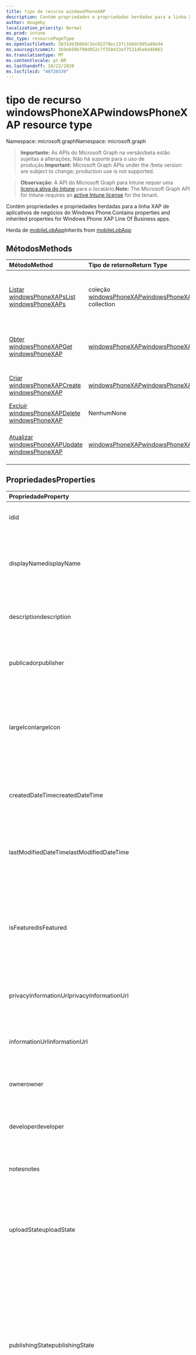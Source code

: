 ```yaml
---
title: tipo de recurso windowsPhoneXAP
description: Contém propriedades e propriedades herdadas para a linha XAP de aplicativos de negócios do Windows Phone.
author: dougeby
localization_priority: Normal
ms.prod: intune
doc_type: resourcePageType
ms.openlocfilehash: 5831dd3b684c3ec02278ec13fc1b6dc9d5a40ed4
ms.sourcegitcommit: 3b9eb50b790d952c7f350433ef7531d5e6d4b963
ms.translationtype: MT
ms.contentlocale: pt-BR
ms.lasthandoff: 10/22/2020
ms.locfileid: "48726539"
---
```

# <a name="windowsphonexap-resource-type"></a><span data-ttu-id="c9614-103">tipo de recurso windowsPhoneXAP</span><span class="sxs-lookup"><span data-stu-id="c9614-103">windowsPhoneXAP resource type</span></span>

<span data-ttu-id="c9614-104">Namespace: microsoft.graph</span><span class="sxs-lookup"><span data-stu-id="c9614-104">Namespace: microsoft.graph</span></span>

> <span data-ttu-id="c9614-105">**Importante:** As APIs do Microsoft Graph na versão/beta estão sujeitas a alterações; Não há suporte para o uso de produção.</span><span class="sxs-lookup"><span data-stu-id="c9614-105">**Important:** Microsoft Graph APIs under the /beta version are subject to change; production use is not supported.</span></span>

> <span data-ttu-id="c9614-106">**Observação:** A API do Microsoft Graph para Intune requer uma [licença ativa do Intune](https://go.microsoft.com/fwlink/?linkid=839381) para o locatário.</span><span class="sxs-lookup"><span data-stu-id="c9614-106">**Note:** The Microsoft Graph API for Intune requires an [active Intune license](https://go.microsoft.com/fwlink/?linkid=839381) for the tenant.</span></span>

<span data-ttu-id="c9614-107">Contém propriedades e propriedades herdadas para a linha XAP de aplicativos de negócios do Windows Phone.</span><span class="sxs-lookup"><span data-stu-id="c9614-107">Contains properties and inherited properties for Windows Phone XAP Line Of Business apps.</span></span>


<span data-ttu-id="c9614-108">Herda de [mobileLobApp](../resources/intune-apps-mobilelobapp.md)</span><span class="sxs-lookup"><span data-stu-id="c9614-108">Inherits from [mobileLobApp](../resources/intune-apps-mobilelobapp.md)</span></span>

## <a name="methods"></a><span data-ttu-id="c9614-109">Métodos</span><span class="sxs-lookup"><span data-stu-id="c9614-109">Methods</span></span>
|<span data-ttu-id="c9614-110">Método</span><span class="sxs-lookup"><span data-stu-id="c9614-110">Method</span></span>|<span data-ttu-id="c9614-111">Tipo de retorno</span><span class="sxs-lookup"><span data-stu-id="c9614-111">Return Type</span></span>|<span data-ttu-id="c9614-112">Descrição</span><span class="sxs-lookup"><span data-stu-id="c9614-112">Description</span></span>|
|:---|:---|:---|
|[<span data-ttu-id="c9614-113">Listar windowsPhoneXAPs</span><span class="sxs-lookup"><span data-stu-id="c9614-113">List windowsPhoneXAPs</span></span>](../api/intune-apps-windowsphonexap-list.md)|<span data-ttu-id="c9614-114">coleção [windowsPhoneXAP](../resources/intune-apps-windowsphonexap.md)</span><span class="sxs-lookup"><span data-stu-id="c9614-114">[windowsPhoneXAP](../resources/intune-apps-windowsphonexap.md) collection</span></span>|<span data-ttu-id="c9614-115">Listar Propriedades e relações dos objetos [windowsPhoneXAP](../resources/intune-apps-windowsphonexap.md) .</span><span class="sxs-lookup"><span data-stu-id="c9614-115">List properties and relationships of the [windowsPhoneXAP](../resources/intune-apps-windowsphonexap.md) objects.</span></span>|
|[<span data-ttu-id="c9614-116">Obter windowsPhoneXAP</span><span class="sxs-lookup"><span data-stu-id="c9614-116">Get windowsPhoneXAP</span></span>](../api/intune-apps-windowsphonexap-get.md)|[<span data-ttu-id="c9614-117">windowsPhoneXAP</span><span class="sxs-lookup"><span data-stu-id="c9614-117">windowsPhoneXAP</span></span>](../resources/intune-apps-windowsphonexap.md)|<span data-ttu-id="c9614-118">Leia as propriedades e as relações do objeto [windowsPhoneXAP](../resources/intune-apps-windowsphonexap.md) .</span><span class="sxs-lookup"><span data-stu-id="c9614-118">Read properties and relationships of the [windowsPhoneXAP](../resources/intune-apps-windowsphonexap.md) object.</span></span>|
|[<span data-ttu-id="c9614-119">Criar windowsPhoneXAP</span><span class="sxs-lookup"><span data-stu-id="c9614-119">Create windowsPhoneXAP</span></span>](../api/intune-apps-windowsphonexap-create.md)|[<span data-ttu-id="c9614-120">windowsPhoneXAP</span><span class="sxs-lookup"><span data-stu-id="c9614-120">windowsPhoneXAP</span></span>](../resources/intune-apps-windowsphonexap.md)|<span data-ttu-id="c9614-121">Criar um novo objeto [windowsPhoneXAP](../resources/intune-apps-windowsphonexap.md) .</span><span class="sxs-lookup"><span data-stu-id="c9614-121">Create a new [windowsPhoneXAP](../resources/intune-apps-windowsphonexap.md) object.</span></span>|
|[<span data-ttu-id="c9614-122">Excluir windowsPhoneXAP</span><span class="sxs-lookup"><span data-stu-id="c9614-122">Delete windowsPhoneXAP</span></span>](../api/intune-apps-windowsphonexap-delete.md)|<span data-ttu-id="c9614-123">Nenhum</span><span class="sxs-lookup"><span data-stu-id="c9614-123">None</span></span>|<span data-ttu-id="c9614-124">Exclui [windowsPhoneXAP](../resources/intune-apps-windowsphonexap.md).</span><span class="sxs-lookup"><span data-stu-id="c9614-124">Deletes a [windowsPhoneXAP](../resources/intune-apps-windowsphonexap.md).</span></span>|
|[<span data-ttu-id="c9614-125">Atualizar windowsPhoneXAP</span><span class="sxs-lookup"><span data-stu-id="c9614-125">Update windowsPhoneXAP</span></span>](../api/intune-apps-windowsphonexap-update.md)|[<span data-ttu-id="c9614-126">windowsPhoneXAP</span><span class="sxs-lookup"><span data-stu-id="c9614-126">windowsPhoneXAP</span></span>](../resources/intune-apps-windowsphonexap.md)|<span data-ttu-id="c9614-127">Atualiza as propriedades de um objeto [windowsPhoneXAP](../resources/intune-apps-windowsphonexap.md) .</span><span class="sxs-lookup"><span data-stu-id="c9614-127">Update the properties of a [windowsPhoneXAP](../resources/intune-apps-windowsphonexap.md) object.</span></span>|

## <a name="properties"></a><span data-ttu-id="c9614-128">Propriedades</span><span class="sxs-lookup"><span data-stu-id="c9614-128">Properties</span></span>
|<span data-ttu-id="c9614-129">Propriedade</span><span class="sxs-lookup"><span data-stu-id="c9614-129">Property</span></span>|<span data-ttu-id="c9614-130">Tipo</span><span class="sxs-lookup"><span data-stu-id="c9614-130">Type</span></span>|<span data-ttu-id="c9614-131">Descrição</span><span class="sxs-lookup"><span data-stu-id="c9614-131">Description</span></span>|
|:---|:---|:---|
|<span data-ttu-id="c9614-132">id</span><span class="sxs-lookup"><span data-stu-id="c9614-132">id</span></span>|<span data-ttu-id="c9614-133">String</span><span class="sxs-lookup"><span data-stu-id="c9614-133">String</span></span>|<span data-ttu-id="c9614-134">Chave da entidade.</span><span class="sxs-lookup"><span data-stu-id="c9614-134">Key of the entity.</span></span> <span data-ttu-id="c9614-135">Herdado de [mobileApp](../resources/intune-shared-mobileapp.md)</span><span class="sxs-lookup"><span data-stu-id="c9614-135">Inherited from [mobileApp](../resources/intune-shared-mobileapp.md)</span></span>|
|<span data-ttu-id="c9614-136">displayName</span><span class="sxs-lookup"><span data-stu-id="c9614-136">displayName</span></span>|<span data-ttu-id="c9614-137">String</span><span class="sxs-lookup"><span data-stu-id="c9614-137">String</span></span>|<span data-ttu-id="c9614-138">O título do aplicativo importado ou definido pelo administrador.</span><span class="sxs-lookup"><span data-stu-id="c9614-138">The admin provided or imported title of the app.</span></span> <span data-ttu-id="c9614-139">Herdado de [mobileApp](../resources/intune-shared-mobileapp.md)</span><span class="sxs-lookup"><span data-stu-id="c9614-139">Inherited from [mobileApp](../resources/intune-shared-mobileapp.md)</span></span>|
|<span data-ttu-id="c9614-140">description</span><span class="sxs-lookup"><span data-stu-id="c9614-140">description</span></span>|<span data-ttu-id="c9614-141">String</span><span class="sxs-lookup"><span data-stu-id="c9614-141">String</span></span>|<span data-ttu-id="c9614-142">A descrição do aplicativo.</span><span class="sxs-lookup"><span data-stu-id="c9614-142">The description of the app.</span></span> <span data-ttu-id="c9614-143">Herdado de [mobileApp](../resources/intune-shared-mobileapp.md)</span><span class="sxs-lookup"><span data-stu-id="c9614-143">Inherited from [mobileApp](../resources/intune-shared-mobileapp.md)</span></span>|
|<span data-ttu-id="c9614-144">publicador</span><span class="sxs-lookup"><span data-stu-id="c9614-144">publisher</span></span>|<span data-ttu-id="c9614-145">String</span><span class="sxs-lookup"><span data-stu-id="c9614-145">String</span></span>|<span data-ttu-id="c9614-146">O publicador do aplicativo.</span><span class="sxs-lookup"><span data-stu-id="c9614-146">The publisher of the app.</span></span> <span data-ttu-id="c9614-147">Herdado de [mobileApp](../resources/intune-shared-mobileapp.md)</span><span class="sxs-lookup"><span data-stu-id="c9614-147">Inherited from [mobileApp](../resources/intune-shared-mobileapp.md)</span></span>|
|<span data-ttu-id="c9614-148">largeIcon</span><span class="sxs-lookup"><span data-stu-id="c9614-148">largeIcon</span></span>|[<span data-ttu-id="c9614-149">mimeContent</span><span class="sxs-lookup"><span data-stu-id="c9614-149">mimeContent</span></span>](../resources/intune-shared-mimecontent.md)|<span data-ttu-id="c9614-150">O ícone grande, a ser exibido nos detalhes do aplicativo e usado para o carregamento do ícone.</span><span class="sxs-lookup"><span data-stu-id="c9614-150">The large icon, to be displayed in the app details and used for upload of the icon.</span></span> <span data-ttu-id="c9614-151">Herdado de [mobileApp](../resources/intune-shared-mobileapp.md)</span><span class="sxs-lookup"><span data-stu-id="c9614-151">Inherited from [mobileApp](../resources/intune-shared-mobileapp.md)</span></span>|
|<span data-ttu-id="c9614-152">createdDateTime</span><span class="sxs-lookup"><span data-stu-id="c9614-152">createdDateTime</span></span>|<span data-ttu-id="c9614-153">DateTimeOffset</span><span class="sxs-lookup"><span data-stu-id="c9614-153">DateTimeOffset</span></span>|<span data-ttu-id="c9614-154">A data e a hora da criação do aplicativo.</span><span class="sxs-lookup"><span data-stu-id="c9614-154">The date and time the app was created.</span></span> <span data-ttu-id="c9614-155">Herdado de [mobileApp](../resources/intune-shared-mobileapp.md)</span><span class="sxs-lookup"><span data-stu-id="c9614-155">Inherited from [mobileApp](../resources/intune-shared-mobileapp.md)</span></span>|
|<span data-ttu-id="c9614-156">lastModifiedDateTime</span><span class="sxs-lookup"><span data-stu-id="c9614-156">lastModifiedDateTime</span></span>|<span data-ttu-id="c9614-157">DateTimeOffset</span><span class="sxs-lookup"><span data-stu-id="c9614-157">DateTimeOffset</span></span>|<span data-ttu-id="c9614-158">A data e a hora que o aplicativo foi modificado pela última vez.</span><span class="sxs-lookup"><span data-stu-id="c9614-158">The date and time the app was last modified.</span></span> <span data-ttu-id="c9614-159">Herdado de [mobileApp](../resources/intune-shared-mobileapp.md)</span><span class="sxs-lookup"><span data-stu-id="c9614-159">Inherited from [mobileApp](../resources/intune-shared-mobileapp.md)</span></span>|
|<span data-ttu-id="c9614-160">isFeatured</span><span class="sxs-lookup"><span data-stu-id="c9614-160">isFeatured</span></span>|<span data-ttu-id="c9614-161">Boolean</span><span class="sxs-lookup"><span data-stu-id="c9614-161">Boolean</span></span>|<span data-ttu-id="c9614-162">O valor que indica se o aplicativo está marcado como em destaque pelo administrador. Herdado de [mobileApp](../resources/intune-shared-mobileapp.md)</span><span class="sxs-lookup"><span data-stu-id="c9614-162">The value indicating whether the app is marked as featured by the admin. Inherited from [mobileApp](../resources/intune-shared-mobileapp.md)</span></span>|
|<span data-ttu-id="c9614-163">privacyInformationUrl</span><span class="sxs-lookup"><span data-stu-id="c9614-163">privacyInformationUrl</span></span>|<span data-ttu-id="c9614-164">String</span><span class="sxs-lookup"><span data-stu-id="c9614-164">String</span></span>|<span data-ttu-id="c9614-165">A URL da declaração de privacidade.</span><span class="sxs-lookup"><span data-stu-id="c9614-165">The privacy statement Url.</span></span> <span data-ttu-id="c9614-166">Herdado de [mobileApp](../resources/intune-shared-mobileapp.md)</span><span class="sxs-lookup"><span data-stu-id="c9614-166">Inherited from [mobileApp](../resources/intune-shared-mobileapp.md)</span></span>|
|<span data-ttu-id="c9614-167">informationUrl</span><span class="sxs-lookup"><span data-stu-id="c9614-167">informationUrl</span></span>|<span data-ttu-id="c9614-168">String</span><span class="sxs-lookup"><span data-stu-id="c9614-168">String</span></span>|<span data-ttu-id="c9614-169">A URL de informações adicionais.</span><span class="sxs-lookup"><span data-stu-id="c9614-169">The more information Url.</span></span> <span data-ttu-id="c9614-170">Herdado de [mobileApp](../resources/intune-shared-mobileapp.md)</span><span class="sxs-lookup"><span data-stu-id="c9614-170">Inherited from [mobileApp](../resources/intune-shared-mobileapp.md)</span></span>|
|<span data-ttu-id="c9614-171">owner</span><span class="sxs-lookup"><span data-stu-id="c9614-171">owner</span></span>|<span data-ttu-id="c9614-172">String</span><span class="sxs-lookup"><span data-stu-id="c9614-172">String</span></span>|<span data-ttu-id="c9614-173">O proprietário do conteúdo.</span><span class="sxs-lookup"><span data-stu-id="c9614-173">The owner of the app.</span></span> <span data-ttu-id="c9614-174">Herdado de [mobileApp](../resources/intune-shared-mobileapp.md)</span><span class="sxs-lookup"><span data-stu-id="c9614-174">Inherited from [mobileApp](../resources/intune-shared-mobileapp.md)</span></span>|
|<span data-ttu-id="c9614-175">developer</span><span class="sxs-lookup"><span data-stu-id="c9614-175">developer</span></span>|<span data-ttu-id="c9614-176">String</span><span class="sxs-lookup"><span data-stu-id="c9614-176">String</span></span>|<span data-ttu-id="c9614-177">O desenvolvedor do aplicativo.</span><span class="sxs-lookup"><span data-stu-id="c9614-177">The developer of the app.</span></span> <span data-ttu-id="c9614-178">Herdado de [mobileApp](../resources/intune-shared-mobileapp.md)</span><span class="sxs-lookup"><span data-stu-id="c9614-178">Inherited from [mobileApp](../resources/intune-shared-mobileapp.md)</span></span>|
|<span data-ttu-id="c9614-179">notes</span><span class="sxs-lookup"><span data-stu-id="c9614-179">notes</span></span>|<span data-ttu-id="c9614-180">String</span><span class="sxs-lookup"><span data-stu-id="c9614-180">String</span></span>|<span data-ttu-id="c9614-181">Anotações do aplicativo.</span><span class="sxs-lookup"><span data-stu-id="c9614-181">Notes for the app.</span></span> <span data-ttu-id="c9614-182">Herdado de [mobileApp](../resources/intune-shared-mobileapp.md)</span><span class="sxs-lookup"><span data-stu-id="c9614-182">Inherited from [mobileApp](../resources/intune-shared-mobileapp.md)</span></span>|
|<span data-ttu-id="c9614-183">uploadState</span><span class="sxs-lookup"><span data-stu-id="c9614-183">uploadState</span></span>|<span data-ttu-id="c9614-184">Int32</span><span class="sxs-lookup"><span data-stu-id="c9614-184">Int32</span></span>|<span data-ttu-id="c9614-185">O estado de upload.</span><span class="sxs-lookup"><span data-stu-id="c9614-185">The upload state.</span></span> <span data-ttu-id="c9614-186">Os valores possíveis são: 0- `Not Ready` , 1- `Ready` , 2- `Processing` .</span><span class="sxs-lookup"><span data-stu-id="c9614-186">Possible values are: 0 - `Not Ready`, 1 - `Ready`, 2 - `Processing`.</span></span> <span data-ttu-id="c9614-187">Herdado de [mobileApp](../resources/intune-shared-mobileapp.md)</span><span class="sxs-lookup"><span data-stu-id="c9614-187">Inherited from [mobileApp](../resources/intune-shared-mobileapp.md)</span></span>|
|<span data-ttu-id="c9614-188">publishingState</span><span class="sxs-lookup"><span data-stu-id="c9614-188">publishingState</span></span>|[<span data-ttu-id="c9614-189">mobileAppPublishingState</span><span class="sxs-lookup"><span data-stu-id="c9614-189">mobileAppPublishingState</span></span>](../resources/intune-apps-mobileapppublishingstate.md)|<span data-ttu-id="c9614-190">O estado de publicação do aplicativo.</span><span class="sxs-lookup"><span data-stu-id="c9614-190">The publishing state for the app.</span></span> <span data-ttu-id="c9614-191">O aplicativo não pode ser assinado, a menos que ele seja publicado.</span><span class="sxs-lookup"><span data-stu-id="c9614-191">The app cannot be assigned unless the app is published.</span></span> <span data-ttu-id="c9614-192">Herdado de [mobileApp](../resources/intune-shared-mobileapp.md).</span><span class="sxs-lookup"><span data-stu-id="c9614-192">Inherited from [mobileApp](../resources/intune-shared-mobileapp.md).</span></span> <span data-ttu-id="c9614-193">Os valores possíveis são: `notPublished`, `processing`, `published`.</span><span class="sxs-lookup"><span data-stu-id="c9614-193">Possible values are: `notPublished`, `processing`, `published`.</span></span>|
|<span data-ttu-id="c9614-194">isAssigned</span><span class="sxs-lookup"><span data-stu-id="c9614-194">isAssigned</span></span>|<span data-ttu-id="c9614-195">Boolean</span><span class="sxs-lookup"><span data-stu-id="c9614-195">Boolean</span></span>|<span data-ttu-id="c9614-196">O valor que indica se o aplicativo é atribuído a pelo menos um grupo.</span><span class="sxs-lookup"><span data-stu-id="c9614-196">The value indicating whether the app is assigned to at least one group.</span></span> <span data-ttu-id="c9614-197">Herdado de [mobileApp](../resources/intune-shared-mobileapp.md)</span><span class="sxs-lookup"><span data-stu-id="c9614-197">Inherited from [mobileApp](../resources/intune-shared-mobileapp.md)</span></span>|
|<span data-ttu-id="c9614-198">roleScopeTagIds</span><span class="sxs-lookup"><span data-stu-id="c9614-198">roleScopeTagIds</span></span>|<span data-ttu-id="c9614-199">Coleção de cadeias de caracteres</span><span class="sxs-lookup"><span data-stu-id="c9614-199">String collection</span></span>|<span data-ttu-id="c9614-200">Lista de IDs de marca de escopo para este aplicativo móvel.</span><span class="sxs-lookup"><span data-stu-id="c9614-200">List of scope tag ids for this mobile app.</span></span> <span data-ttu-id="c9614-201">Herdado de [mobileApp](../resources/intune-shared-mobileapp.md)</span><span class="sxs-lookup"><span data-stu-id="c9614-201">Inherited from [mobileApp](../resources/intune-shared-mobileapp.md)</span></span>|
|<span data-ttu-id="c9614-202">dependentAppCount</span><span class="sxs-lookup"><span data-stu-id="c9614-202">dependentAppCount</span></span>|<span data-ttu-id="c9614-203">Int32</span><span class="sxs-lookup"><span data-stu-id="c9614-203">Int32</span></span>|<span data-ttu-id="c9614-204">O número total de dependências do aplicativo filho.</span><span class="sxs-lookup"><span data-stu-id="c9614-204">The total number of dependencies the child app has.</span></span> <span data-ttu-id="c9614-205">Herdado de [mobileApp](../resources/intune-shared-mobileapp.md)</span><span class="sxs-lookup"><span data-stu-id="c9614-205">Inherited from [mobileApp](../resources/intune-shared-mobileapp.md)</span></span>|
|<span data-ttu-id="c9614-206">supersedingAppCount</span><span class="sxs-lookup"><span data-stu-id="c9614-206">supersedingAppCount</span></span>|<span data-ttu-id="c9614-207">Int32</span><span class="sxs-lookup"><span data-stu-id="c9614-207">Int32</span></span>|<span data-ttu-id="c9614-208">O número total de aplicativos que este aplicativo substitui direta ou indiretamente.</span><span class="sxs-lookup"><span data-stu-id="c9614-208">The total number of apps this app directly or indirectly supersedes.</span></span> <span data-ttu-id="c9614-209">Herdado de [mobileApp](../resources/intune-shared-mobileapp.md)</span><span class="sxs-lookup"><span data-stu-id="c9614-209">Inherited from [mobileApp](../resources/intune-shared-mobileapp.md)</span></span>|
|<span data-ttu-id="c9614-210">supersededAppCount</span><span class="sxs-lookup"><span data-stu-id="c9614-210">supersededAppCount</span></span>|<span data-ttu-id="c9614-211">Int32</span><span class="sxs-lookup"><span data-stu-id="c9614-211">Int32</span></span>|<span data-ttu-id="c9614-212">O número total de aplicativos que este aplicativo está substituindo direta ou indiretamente por.</span><span class="sxs-lookup"><span data-stu-id="c9614-212">The total number of apps this app is directly or indirectly superseded by.</span></span> <span data-ttu-id="c9614-213">Herdado de [mobileApp](../resources/intune-shared-mobileapp.md)</span><span class="sxs-lookup"><span data-stu-id="c9614-213">Inherited from [mobileApp](../resources/intune-shared-mobileapp.md)</span></span>|
|<span data-ttu-id="c9614-214">committedContentVersion</span><span class="sxs-lookup"><span data-stu-id="c9614-214">committedContentVersion</span></span>|<span data-ttu-id="c9614-215">String</span><span class="sxs-lookup"><span data-stu-id="c9614-215">String</span></span>|<span data-ttu-id="c9614-216">A versão do conteúdo interno confirmado.</span><span class="sxs-lookup"><span data-stu-id="c9614-216">The internal committed content version.</span></span> <span data-ttu-id="c9614-217">Herdado de [mobileLobApp](../resources/intune-apps-mobilelobapp.md)</span><span class="sxs-lookup"><span data-stu-id="c9614-217">Inherited from [mobileLobApp](../resources/intune-apps-mobilelobapp.md)</span></span>|
|<span data-ttu-id="c9614-218">fileName</span><span class="sxs-lookup"><span data-stu-id="c9614-218">fileName</span></span>|<span data-ttu-id="c9614-219">String</span><span class="sxs-lookup"><span data-stu-id="c9614-219">String</span></span>|<span data-ttu-id="c9614-220">O nome do arquivo do aplicativo Lob principal.</span><span class="sxs-lookup"><span data-stu-id="c9614-220">The name of the main Lob application file.</span></span> <span data-ttu-id="c9614-221">Herdado de [mobileLobApp](../resources/intune-apps-mobilelobapp.md)</span><span class="sxs-lookup"><span data-stu-id="c9614-221">Inherited from [mobileLobApp](../resources/intune-apps-mobilelobapp.md)</span></span>|
|<span data-ttu-id="c9614-222">size</span><span class="sxs-lookup"><span data-stu-id="c9614-222">size</span></span>|<span data-ttu-id="c9614-223">Int64</span><span class="sxs-lookup"><span data-stu-id="c9614-223">Int64</span></span>|<span data-ttu-id="c9614-224">O tamanho total, incluindo todos os arquivos carregados.</span><span class="sxs-lookup"><span data-stu-id="c9614-224">The total size, including all uploaded files.</span></span> <span data-ttu-id="c9614-225">Herdado de [mobileLobApp](../resources/intune-apps-mobilelobapp.md)</span><span class="sxs-lookup"><span data-stu-id="c9614-225">Inherited from [mobileLobApp](../resources/intune-apps-mobilelobapp.md)</span></span>|
|<span data-ttu-id="c9614-226">minimumSupportedOperatingSystem</span><span class="sxs-lookup"><span data-stu-id="c9614-226">minimumSupportedOperatingSystem</span></span>|[<span data-ttu-id="c9614-227">windowsMinimumOperatingSystem</span><span class="sxs-lookup"><span data-stu-id="c9614-227">windowsMinimumOperatingSystem</span></span>](../resources/intune-apps-windowsminimumoperatingsystem.md)|<span data-ttu-id="c9614-228">O valor do sistema de operacional mínimo aplicável.</span><span class="sxs-lookup"><span data-stu-id="c9614-228">The value for the minimum applicable operating system.</span></span>|
|<span data-ttu-id="c9614-229">productIdentifier</span><span class="sxs-lookup"><span data-stu-id="c9614-229">productIdentifier</span></span>|<span data-ttu-id="c9614-230">String</span><span class="sxs-lookup"><span data-stu-id="c9614-230">String</span></span>|<span data-ttu-id="c9614-231">O identificador do produto.</span><span class="sxs-lookup"><span data-stu-id="c9614-231">The Product Identifier.</span></span>|
|<span data-ttu-id="c9614-232">identityVersion</span><span class="sxs-lookup"><span data-stu-id="c9614-232">identityVersion</span></span>|<span data-ttu-id="c9614-233">String</span><span class="sxs-lookup"><span data-stu-id="c9614-233">String</span></span>|<span data-ttu-id="c9614-234">A versão da identidade.</span><span class="sxs-lookup"><span data-stu-id="c9614-234">The identity version.</span></span>|

## <a name="relationships"></a><span data-ttu-id="c9614-235">Relações</span><span class="sxs-lookup"><span data-stu-id="c9614-235">Relationships</span></span>
|<span data-ttu-id="c9614-236">Relação</span><span class="sxs-lookup"><span data-stu-id="c9614-236">Relationship</span></span>|<span data-ttu-id="c9614-237">Tipo</span><span class="sxs-lookup"><span data-stu-id="c9614-237">Type</span></span>|<span data-ttu-id="c9614-238">Descrição</span><span class="sxs-lookup"><span data-stu-id="c9614-238">Description</span></span>|
|:---|:---|:---|
|<span data-ttu-id="c9614-239">categories</span><span class="sxs-lookup"><span data-stu-id="c9614-239">categories</span></span>|<span data-ttu-id="c9614-240">Coleção [mobileAppCategory](../resources/intune-apps-mobileappcategory.md)</span><span class="sxs-lookup"><span data-stu-id="c9614-240">[mobileAppCategory](../resources/intune-apps-mobileappcategory.md) collection</span></span>|<span data-ttu-id="c9614-241">A lista de categorias para este aplicativo.</span><span class="sxs-lookup"><span data-stu-id="c9614-241">The list of categories for this app.</span></span> <span data-ttu-id="c9614-242">Herdado de [mobileApp](../resources/intune-shared-mobileapp.md)</span><span class="sxs-lookup"><span data-stu-id="c9614-242">Inherited from [mobileApp](../resources/intune-shared-mobileapp.md)</span></span>|
|<span data-ttu-id="c9614-243">assignments</span><span class="sxs-lookup"><span data-stu-id="c9614-243">assignments</span></span>|<span data-ttu-id="c9614-244">Coleção [mobileAppAssignment](../resources/intune-apps-mobileappassignment.md)</span><span class="sxs-lookup"><span data-stu-id="c9614-244">[mobileAppAssignment](../resources/intune-apps-mobileappassignment.md) collection</span></span>|<span data-ttu-id="c9614-245">A lista de atribuições de grupo para esse aplicativo móvel.</span><span class="sxs-lookup"><span data-stu-id="c9614-245">The list of group assignments for this mobile app.</span></span> <span data-ttu-id="c9614-246">Herdado de [mobileApp](../resources/intune-shared-mobileapp.md)</span><span class="sxs-lookup"><span data-stu-id="c9614-246">Inherited from [mobileApp](../resources/intune-shared-mobileapp.md)</span></span>|
|<span data-ttu-id="c9614-247">installSummary</span><span class="sxs-lookup"><span data-stu-id="c9614-247">installSummary</span></span>|[<span data-ttu-id="c9614-248">mobileAppInstallSummary</span><span class="sxs-lookup"><span data-stu-id="c9614-248">mobileAppInstallSummary</span></span>](../resources/intune-apps-mobileappinstallsummary.md)|<span data-ttu-id="c9614-249">Resumo de instalação do aplicativo móvel.</span><span class="sxs-lookup"><span data-stu-id="c9614-249">Mobile App Install Summary.</span></span> <span data-ttu-id="c9614-250">Herdado de [mobileApp](../resources/intune-shared-mobileapp.md)</span><span class="sxs-lookup"><span data-stu-id="c9614-250">Inherited from [mobileApp](../resources/intune-shared-mobileapp.md)</span></span>|
|<span data-ttu-id="c9614-251">deviceStatuses</span><span class="sxs-lookup"><span data-stu-id="c9614-251">deviceStatuses</span></span>|<span data-ttu-id="c9614-252">coleção [mobileAppInstallStatus](../resources/intune-apps-mobileappinstallstatus.md)</span><span class="sxs-lookup"><span data-stu-id="c9614-252">[mobileAppInstallStatus](../resources/intune-apps-mobileappinstallstatus.md) collection</span></span>|<span data-ttu-id="c9614-253">A lista de Estados de instalação para este aplicativo móvel.</span><span class="sxs-lookup"><span data-stu-id="c9614-253">The list of installation states for this mobile app.</span></span> <span data-ttu-id="c9614-254">Herdado de [mobileApp](../resources/intune-shared-mobileapp.md)</span><span class="sxs-lookup"><span data-stu-id="c9614-254">Inherited from [mobileApp](../resources/intune-shared-mobileapp.md)</span></span>|
|<span data-ttu-id="c9614-255">userStatuses</span><span class="sxs-lookup"><span data-stu-id="c9614-255">userStatuses</span></span>|<span data-ttu-id="c9614-256">coleção [userAppInstallStatus](../resources/intune-apps-userappinstallstatus.md)</span><span class="sxs-lookup"><span data-stu-id="c9614-256">[userAppInstallStatus](../resources/intune-apps-userappinstallstatus.md) collection</span></span>|<span data-ttu-id="c9614-257">A lista de Estados de instalação para este aplicativo móvel.</span><span class="sxs-lookup"><span data-stu-id="c9614-257">The list of installation states for this mobile app.</span></span> <span data-ttu-id="c9614-258">Herdado de [mobileApp](../resources/intune-shared-mobileapp.md)</span><span class="sxs-lookup"><span data-stu-id="c9614-258">Inherited from [mobileApp](../resources/intune-shared-mobileapp.md)</span></span>|
|<span data-ttu-id="c9614-259">relações</span><span class="sxs-lookup"><span data-stu-id="c9614-259">relationships</span></span>|<span data-ttu-id="c9614-260">coleção [mobileAppRelationship](../resources/intune-apps-mobileapprelationship.md)</span><span class="sxs-lookup"><span data-stu-id="c9614-260">[mobileAppRelationship](../resources/intune-apps-mobileapprelationship.md) collection</span></span>|<span data-ttu-id="c9614-261">O conjunto de relações diretas para este aplicativo.</span><span class="sxs-lookup"><span data-stu-id="c9614-261">The set of direct relationships for this app.</span></span> <span data-ttu-id="c9614-262">Herdado de [mobileApp](../resources/intune-shared-mobileapp.md)</span><span class="sxs-lookup"><span data-stu-id="c9614-262">Inherited from [mobileApp](../resources/intune-shared-mobileapp.md)</span></span>|
|<span data-ttu-id="c9614-263">contentVersions</span><span class="sxs-lookup"><span data-stu-id="c9614-263">contentVersions</span></span>|<span data-ttu-id="c9614-264">Coleção [mobileAppContent](../resources/intune-apps-mobileappcontent.md)</span><span class="sxs-lookup"><span data-stu-id="c9614-264">[mobileAppContent](../resources/intune-apps-mobileappcontent.md) collection</span></span>|<span data-ttu-id="c9614-265">A lista das versões de conteúdo deste aplicativo.</span><span class="sxs-lookup"><span data-stu-id="c9614-265">The list of content versions for this app.</span></span> <span data-ttu-id="c9614-266">Herdado de [mobileLobApp](../resources/intune-apps-mobilelobapp.md)</span><span class="sxs-lookup"><span data-stu-id="c9614-266">Inherited from [mobileLobApp](../resources/intune-apps-mobilelobapp.md)</span></span>|

## <a name="json-representation"></a><span data-ttu-id="c9614-267">Representação JSON</span><span class="sxs-lookup"><span data-stu-id="c9614-267">JSON Representation</span></span>
<span data-ttu-id="c9614-268">Veja a seguir uma representação JSON do recurso.</span><span class="sxs-lookup"><span data-stu-id="c9614-268">Here is a JSON representation of the resource.</span></span>
<!-- {
  "blockType": "resource",
  "keyProperty": "id",
  "@odata.type": "microsoft.graph.windowsPhoneXAP"
}
-->
``` json
{
  "@odata.type": "#microsoft.graph.windowsPhoneXAP",
  "id": "String (identifier)",
  "displayName": "String",
  "description": "String",
  "publisher": "String",
  "largeIcon": {
    "@odata.type": "microsoft.graph.mimeContent",
    "type": "String",
    "value": "binary"
  },
  "createdDateTime": "String (timestamp)",
  "lastModifiedDateTime": "String (timestamp)",
  "isFeatured": true,
  "privacyInformationUrl": "String",
  "informationUrl": "String",
  "owner": "String",
  "developer": "String",
  "notes": "String",
  "uploadState": 1024,
  "publishingState": "String",
  "isAssigned": true,
  "roleScopeTagIds": [
    "String"
  ],
  "dependentAppCount": 1024,
  "supersedingAppCount": 1024,
  "supersededAppCount": 1024,
  "committedContentVersion": "String",
  "fileName": "String",
  "size": 1024,
  "minimumSupportedOperatingSystem": {
    "@odata.type": "microsoft.graph.windowsMinimumOperatingSystem",
    "v8_0": true,
    "v8_1": true,
    "v10_0": true,
    "v10_1607": true,
    "v10_1703": true,
    "v10_1709": true,
    "v10_1803": true,
    "v10_1809": true,
    "v10_1903": true
  },
  "productIdentifier": "String",
  "identityVersion": "String"
}
```





